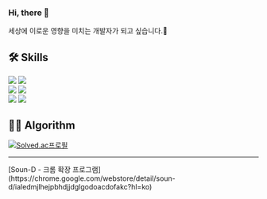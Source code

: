 ### Hi, there 👋

세상에 이로운 영향을 미치는 개발자가 되고 싶습니다.🤑


## 🛠️ Skills
<p>
  <img src="https://img.shields.io/badge/Java-007396?style=flat-square&logo=Java&logoColor=white"/>
  <img src="https://img.shields.io/badge/Python-3776AB?style=flat-square&logo=Python&logoColor=white"/>
    <br>
  <img src="https://img.shields.io/badge/Spring Boot-6DB33F?style=flat-square&logo=Spring&logoColor=white"/>
  <img src="https://img.shields.io/badge/MySQL-4479A1?style=flat-square&logo=MySQL&logoColor=white"/>
    <br>
  <img src="https://img.shields.io/badge/Amazon AWS-232F3E?style=flat-square&logo=Amazon-AWS&logoColor=white"/>
  <img src="https://img.shields.io/badge/Docker-2496ED?style=flat-square&logo=Docker&logoColor=white"/>
 </p>
 
 ## 🧑🏻 Algorithm
 [![Solved.ac프로필](http://mazassumnida.wtf/api/v2/generate_badge?boj=kwakdh25)](https://solved.ac/kwakdh25)
 
 <hr/>
 [Soun-D - 크롬 확장 프로그램](https://chrome.google.com/webstore/detail/soun-d/ialedmjlhejpbhdjjdglgodoacdofakc?hl=ko)
